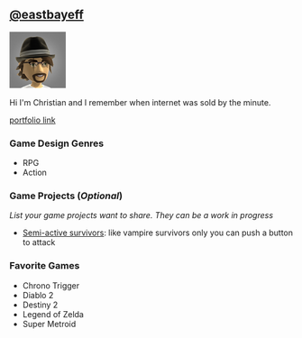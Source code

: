 ## [@eastbayeff](https://github.com/eastbayeff)

![alt text](<_assets/xbox avatar.png>)

Hi I'm Christian and I remember when internet was sold by the minute.

[portfolio link](https://www.lateinlifegames.com)

### Game Design Genres

- RPG
- Action


### Game Projects (_Optional_)

_List your game projects want to share. They can be a work in progress_
- [Semi-active survivors](https://eastbayeff.itch.io/semi-active-survivors): like vampire survivors only you can push a button to attack 



### Favorite Games

- Chrono Trigger
- Diablo 2
- Destiny 2
- Legend of Zelda
- Super Metroid

